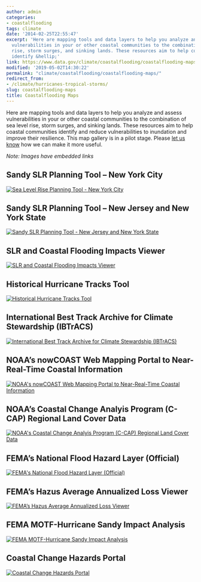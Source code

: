 ```yaml
---
author: admin
categories:
- coastalflooding
tags: climate
date: '2014-02-25T22:55:47'
excerpt: 'Here are mapping tools and data layers to help you analyze and assess
  vulnerabilities in your or other coastal communities to the combination of sea level
  rise, storm surges, and sinking lands. These resources aim to help coastal communities
  identify &hellip;'
link: https://www.data.gov/climate/coastalflooding/coastalflooding-maps
modified: '2019-05-02T14:30:22'
permalink: "climate/coastalflooding/coastalflooding-maps/"
redirect_from:
- /climate/hurricanes-tropical-storms/
slug: coastalflooding-maps
title: Coastalflooding Maps
---
```


Here are mapping tools and data layers to help you analyze and assess vulnerabilities in your or other coastal communities to the combination of sea level rise, storm surges, and sinking lands. These resources aim to help coastal communities identify and reduce vulnerabilities to inundation and improve their resilience. This map gallery is in a pilot stage. Please [let us know](/climate/climate-feedback/) how we can make it more useful.

_Note: Images have embedded links_

## Sandy SLR Planning Tool – New York City
[![Sea Level Rise Planning Tool - New York City](https://s3-us-gov-west-1.amazonaws.com/cg-0817d6e3-93c4-4de8-8b32-da6919464e61/1-300x151.png "Sea Level Rise Planning Tool - New York City")](https://geoplatform.maps.arcgis.com/home/item.html?id=bc90ddc4984a45538c1de5b4ddf91381 "Sea Level Rise Planning Tool - New York City")

## Sandy SLR Planning Tool – New Jersey and New York State
[![Sandy SLR Planning Tool - New Jersey and New York State](https://s3-us-gov-west-1.amazonaws.com/cg-0817d6e3-93c4-4de8-8b32-da6919464e61/2-300x218.png "Sandy SLR Planning Tool - New Jersey and New York State")](https://geoplatform.maps.arcgis.com/home/item.html?id=2960f1e066544582ae0f0d988ccb3d27)

## SLR and Coastal Flooding Impacts Viewer
[![SLR and Coastal Flooding Impacts Viewer](https://s3-us-gov-west-1.amazonaws.com/cg-0817d6e3-93c4-4de8-8b32-da6919464e61/3-300x160.png "SLR and Coastal Flooding Impacts Viewer")](https://www.csc.noaa.gov/digitalcoast/tools/slrviewer/)

## Historical Hurricane Tracks Tool
[![Historical Hurricane Tracks Tool](https://s3-us-gov-west-1.amazonaws.com/cg-0817d6e3-93c4-4de8-8b32-da6919464e61/4-300x180.png "Historical Hurricane Tracks Tool")](https://csc.noaa.gov/digitalcoast/tools/hurricanes/)

## International Best Track Archive for Climate Stewardship (IBTrACS)
[![International Best Track Archive for Climate Stewardship (IBTrACS)](https://s3-us-gov-west-1.amazonaws.com/cg-0817d6e3-93c4-4de8-8b32-da6919464e61/Screen-Shot-2014-03-12-at-6.26.28-PM.png "International Best Track Archive for Climate Stewardship (IBTrACS)")](https://www.ncdc.noaa.gov/ibtracs/)

## NOAA’s nowCOAST Web Mapping Portal to Near-Real-Time Coastal Information
[![NOAA's nowCOAST Web Mapping Portal to Near-Real-Time Coastal Information](https://s3-us-gov-west-1.amazonaws.com/cg-0817d6e3-93c4-4de8-8b32-da6919464e61/6.png "NOAA's nowCOAST Web Mapping Portal to Near-Real-Time Coastal Information")](https://nowcoast.noaa.gov)

## NOAA’s Coastal Change Analyis Program (C-CAP) Regional Land Cover Data
[![NOAA's Coastal Change Analyis Program (C-CAP) Regional Land Cover Data](https://s3-us-gov-west-1.amazonaws.com/cg-0817d6e3-93c4-4de8-8b32-da6919464e61/7-300x183.png "NOAA's Coastal Change Analyis Program (C-CAP) Regional Land Cover Data")](https://www.csc.noaa.gov/digitalcoast/tools/lca "Sea Level Rise Planning Tool - New York City")

## FEMA’s National Flood Hazard Layer (Official)
[![FEMA's National Flood Hazard Layer (Official)](https://s3-us-gov-west-1.amazonaws.com/cg-0817d6e3-93c4-4de8-8b32-da6919464e61/8-300x202.png "FEMA's National Flood Hazard Layer (Official)")](https://fema.maps.arcgis.com/home/item.html?id=cbe088e7c8704464aa0fc34eb99e7f30)

## FEMA’s Hazus Average Annualized Loss Viewer
[![FEMA’s Hazus Average Annualized Loss Viewer](https://s3-us-gov-west-1.amazonaws.com/cg-0817d6e3-93c4-4de8-8b32-da6919464e61/9-300x202.png "FEMA’s Hazus Average Annualized Loss Viewer")](https://fema.maps.arcgis.com/home/item.html?id=cb8228309e9d405ca6b4db6027df36d9)

## FEMA MOTF-Hurricane Sandy Impact Analysis
[![FEMA MOTF-Hurricane Sandy Impact Analysis](https://s3-us-gov-west-1.amazonaws.com/cg-0817d6e3-93c4-4de8-8b32-da6919464e61/10-300x199.png "FEMA MOTF-Hurricane Sandy Impact Analysis")](https://fema.maps.arcgis.com/home/item.html?id=307dd522499d4a44a33d7296a5da5ea0)

## Coastal Change Hazards Portal
[![Coastal Change Hazards Portal](https://s3-us-gov-west-1.amazonaws.com/cg-0817d6e3-93c4-4de8-8b32-da6919464e61/Screen-Shot-2014-03-12-at-6.26.51-PM.png "Coastal Change Hazards Portal")](https://marine.usgs.gov/coastalchangehazardsportal/)
